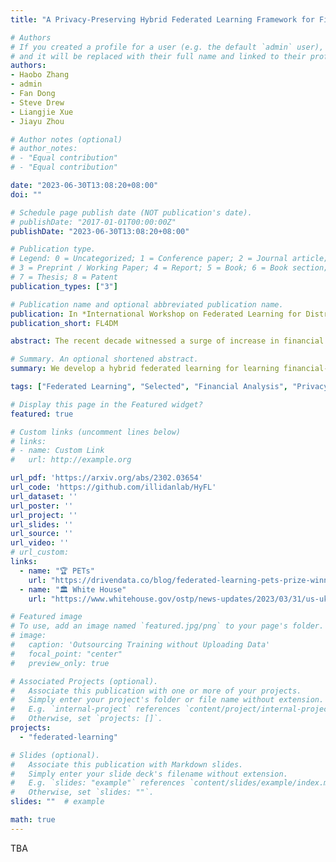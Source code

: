 ```yaml
---
title: "A Privacy-Preserving Hybrid Federated Learning Framework for Financial Crime Detection"

# Authors
# If you created a profile for a user (e.g. the default `admin` user), write the username (folder name) here 
# and it will be replaced with their full name and linked to their profile.
authors:
- Haobo Zhang
- admin
- Fan Dong
- Steve Drew
- Liangjie Xue
- Jiayu Zhou

# Author notes (optional)
# author_notes:
# - "Equal contribution"
# - "Equal contribution"

date: "2023-06-30T13:08:20+08:00"
doi: ""

# Schedule page publish date (NOT publication's date).
# publishDate: "2017-01-01T00:00:00Z"
publishDate: "2023-06-30T13:08:20+08:00"

# Publication type.
# Legend: 0 = Uncategorized; 1 = Conference paper; 2 = Journal article;
# 3 = Preprint / Working Paper; 4 = Report; 5 = Book; 6 = Book section;
# 7 = Thesis; 8 = Patent
publication_types: ["3"]

# Publication name and optional abbreviated publication name.
publication: In *International Workshop on Federated Learning for Distributed Data Mining*
publication_short: FL4DM

abstract: The recent decade witnessed a surge of increase in financial crimes across the public and private sectors, with an average cost of scams of $102m to financial institutions in 2022. Developing a mechanism for battling financial crimes is an impending task that requires in-depth collaboration from multiple institutions, and yet such collaboration imposed significant technical challenges due to the privacy and security requirements of distributed financial data. For example, consider the modern payment network systems, which can generate millions of transactions per day across a large number of global institutions. Training a detection model of fraudulent transactions requires not only secured transactions but also the private account activities of those involved in each transaction from corresponding bank systems. The distributed nature of both samples and features prevents most existing learning systems from being directly adopted to handle the data mining task. In this paper, we collectively address these challenges by proposing a hybrid federated learning system that offers secure and privacy-aware learning and inference for financial crime detection. We conduct extensive empirical studies to evaluate the proposed framework's detection performance and privacy-protection capability, evaluating its robustness against common malicious attacks of collaborative learning.

# Summary. An optional shortened abstract.
summary: We develop a hybrid federated learning for learning financial-crime predictive models from horizontal and vertical federated data structures.

tags: ["Federated Learning", "Selected", "Financial Analysis", "Privacy"]

# Display this page in the Featured widget?
featured: true

# Custom links (uncomment lines below)
# links:
# - name: Custom Link
#   url: http://example.org

url_pdf: 'https://arxiv.org/abs/2302.03654'
url_code: 'https://github.com/illidanlab/HyFL'
url_dataset: ''
url_poster: ''
url_project: ''
url_slides: ''
url_source: ''
url_video: ''
# url_custom:
links:
  - name: "🏆 PETs"
    url: "https://drivendata.co/blog/federated-learning-pets-prize-winners-phases-2-3"
  - name: "🏛️ White House"
    url: "https://www.whitehouse.gov/ostp/news-updates/2023/03/31/us-uk-annouce-winners-innovation-pets-democratic-values/"

# Featured image
# To use, add an image named `featured.jpg/png` to your page's folder. 
# image:
#   caption: 'Outsourcing Training without Uploading Data'
#   focal_point: "center"
#   preview_only: true

# Associated Projects (optional).
#   Associate this publication with one or more of your projects.
#   Simply enter your project's folder or file name without extension.
#   E.g. `internal-project` references `content/project/internal-project/index.md`.
#   Otherwise, set `projects: []`.
projects:
  - "federated-learning"

# Slides (optional).
#   Associate this publication with Markdown slides.
#   Simply enter your slide deck's filename without extension.
#   E.g. `slides: "example"` references `content/slides/example/index.md`.
#   Otherwise, set `slides: ""`.
slides: ""  # example

math: true
---
```


TBA
